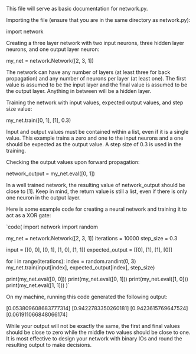 This file will serve as basic documentation for network.py.

Importing the file (ensure that you are in the same directory as network.py):

import network

Creating a three layer network with two input neurons, three hidden layer neurons, and one output layer neuron:

my_net = network.Network([2, 3, 1])

The network can have any number of layers (at least three for back propagation) and any number of neurons per layer (at least one). The first value is assumed to be the input layer and the final value is assumed to be the output layer. Anything in between will be a hidden layer.

Training the network with input values, expected output values, and step size value:

my_net.train([0, 1], [1], 0.3)

Input and output values must be contained within a list, even if it is a single value. This example trains a zero and one to the input neurons and a one should be expected as the output value. A step size of 0.3 is used in the training.

Checking the output values upon forward propagation:

network_output = my_net.eval([0, 1])

In a well trained network, the resulting value of network_output should be close to [1]. Keep in mind, the return value is still a list, even if there is only one neuron in the output layer.

Here is some example code for creating a neural network and training it to act as a XOR gate:

`code(
import network
import random

my_net = network.Network([2, 3, 1])
iterations = 10000
step_size = 0.3

input = [[0, 0], [0, 1], [1, 0], [1, 1]]
expected_output = [[0], [1], [1], [0]]

for i in range(iterations):
	index = random.randint(0, 3)
	my_net.train(input[index], expected_output[index], step_size)

print(my_net.eval([0, 0]))
print(my_net.eval([0, 1]))
print(my_net.eval([1, 0]))
print(my_net.eval([1, 1]))
)`

On my machine, running this code generated the following output:

[0.053809608683777314]
[0.9422783350260181]
[0.9423615769647524]
[0.061911066848066174]

While your output will not be exactly the same, the first and final values should be close to zero while the middle two values should be close to one. It is most effective to design your network with binary IOs and round the resulting output to make decisions.
